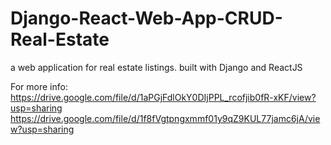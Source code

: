# Django-React-Web-App-CRUD-Real-Estate
a web application for real estate listings. built with Django and ReactJS

For more info: 
https://drive.google.com/file/d/1aPGjFdlOkY0DIjPPL_rcofjib0fR-xKF/view?usp=sharing
https://drive.google.com/file/d/1f8fVgtpngxmmf01y9qZ9KUL77jamc6jA/view?usp=sharing
